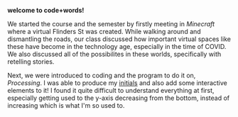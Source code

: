 **welcome to code+words!**


We started the course and the semester by firstly meeting in *Minecraft* where a virtual Flinders St was created. While walking around and dismantling the roads, our class discussed how important virtual spaces like these have become in the technology age, especially in the time of COVID. We also discussed all of the possibilites in these worlds, specifically with retelling stories.


Next, we were introduced to coding and the program to do it on, *Processing*. I was able to produce my [initials](http://127.0.0.1:8197/) and also add some interactive elements to it! I found it quite difficult to understand everything at first, especially getting used to the y-axis decreasing from the bottom, instead of increasing which is what I'm so used to.  
